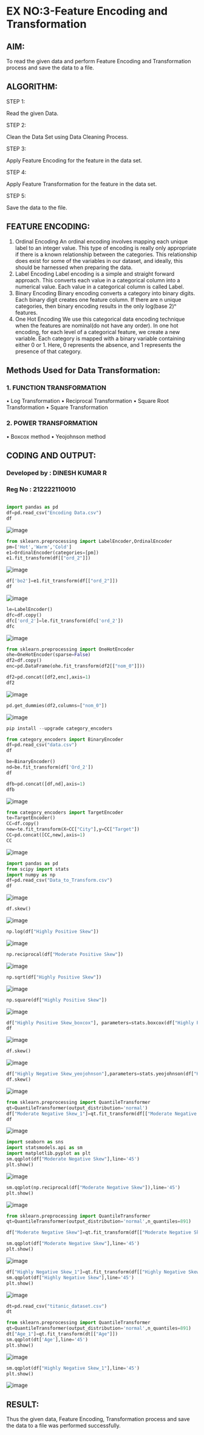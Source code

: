 # EX NO:3-Feature Encoding and Transformation

## AIM:
To read the given data and perform Feature Encoding and Transformation process and save the data to a file.

## ALGORITHM:
STEP 1:

Read the given Data.

STEP 2:

Clean the Data Set using Data Cleaning Process.

STEP 3:

Apply Feature Encoding for the feature in the data set.

STEP 4:

Apply Feature Transformation for the feature in the data set.

STEP 5:

Save the data to the file.

## FEATURE ENCODING:
1. Ordinal Encoding
An ordinal encoding involves mapping each unique label to an integer value. This type of encoding is really only appropriate if there is a known relationship between the categories. This relationship does exist for some of the variables in our dataset, and ideally, this should be harnessed when preparing the data.
2. Label Encoding
Label encoding is a simple and straight forward approach. This converts each value in a categorical column into a numerical value. Each value in a categorical column is called Label.
3. Binary Encoding
Binary encoding converts a category into binary digits. Each binary digit creates one feature column. If there are n unique categories, then binary encoding results in the only log(base 2)ⁿ features.
4. One Hot Encoding
We use this categorical data encoding technique when the features are nominal(do not have any order). In one hot encoding, for each level of a categorical feature, we create a new variable. Each category is mapped with a binary variable containing either 0 or 1. Here, 0 represents the absence, and 1 represents the presence of that category.

## Methods Used for Data Transformation:
  ### 1. FUNCTION TRANSFORMATION
• Log Transformation
• Reciprocal Transformation
• Square Root Transformation
• Square Transformation
  ### 2. POWER TRANSFORMATION
• Boxcox method
• Yeojohnson method

## CODING AND OUTPUT:
### Developed by : DINESH KUMAR R
### Reg No : 212222110010

```python

import pandas as pd
df=pd.read_csv("Encoding Data.csv")
df
```
![image](https://github.com/DINESH18032004/EXNO-3-DS/assets/119477784/4e597843-b587-47ef-a0ef-8a5c148e1c43)


```py
from sklearn.preprocessing import LabelEncoder,OrdinalEncoder
pm=['Hot','Warm','Cold']
e1=OrdinalEncoder(categories=[pm])
e1.fit_transform(df[["ord_2"]])
```
![image](https://github.com/DINESH18032004/EXNO-3-DS/assets/119477784/b24d0ec2-ce88-433d-8a68-1b250eb90bc0)


```py
df['bo2']=e1.fit_transform(df[["ord_2"]])
df
```
![image](https://github.com/DINESH18032004/EXNO-3-DS/assets/119477784/c7c17572-7e61-486c-8bc1-84ef7f7bf0a4)


```py
le=LabelEncoder()
dfc=df.copy()
dfc['ord_2']=le.fit_transform(dfc['ord_2'])
dfc
```
![image](https://github.com/DINESH18032004/EXNO-3-DS/assets/119477784/f644bd9e-faf1-4dc8-8f2e-017936d57c29)

```py
from sklearn.preprocessing import OneHotEncoder
ohe=OneHotEncoder(sparse=False)
df2=df.copy()
enc=pd.DataFrame(ohe.fit_transform(df2[["nom_0"]]))
```


```py
df2=pd.concat([df2,enc],axis=1)
df2
```
![image](https://github.com/DINESH18032004/EXNO-3-DS/assets/119477784/e93ff887-364a-4648-bb3a-db57b22897b0)


```py
pd.get_dummies(df2,columns=["nom_0"])
```
![image](https://github.com/DINESH18032004/EXNO-3-DS/assets/119477784/27de9791-f5cb-45ef-bda9-a01711a7cf62)


```py
pip install --upgrade category_encoders
```

```py
from category_encoders import BinaryEncoder
df=pd.read_csv("data.csv")
df
```


```py
be=BinaryEncoder()
nd=be.fit_transform(df['Ord_2'])
df
```


```py
dfb=pd.concat([df,nd],axis=1)
dfb
```
![image](https://github.com/DINESH18032004/EXNO-3-DS/assets/119477784/6a3b23ee-e685-44fa-b5bd-376801b673f6)


```py
from category_encoders import TargetEncoder
te=TargetEncoder()
CC=df.copy()
new=te.fit_transform(X=CC["City"],y=CC["Target"])
CC=pd.concat([CC,new],axis=1)
CC
```
![image](https://github.com/DINESH18032004/EXNO-3-DS/assets/119477784/53c4b643-c66d-4e59-9a79-59b86659063a)


```py
import pandas as pd
from scipy import stats
import numpy as np
df=pd.read_csv("Data_to_Transform.csv")
df
```
![image](https://github.com/DINESH18032004/EXNO-3-DS/assets/119477784/de362b59-a607-4074-b936-51c2dd5961a9)


```py
df.skew()
```
![image](https://github.com/DINESH18032004/EXNO-3-DS/assets/119477784/082d0996-a0e1-49f1-b3c5-3940b7d6979e)


```py
np.log(df["Highly Positive Skew"])
```
![image](https://github.com/DINESH18032004/EXNO-3-DS/assets/119477784/ffcc3fb5-28ee-4d92-9faa-c4bedc46b0b9)


```py
np.reciprocal(df["Moderate Positive Skew"])
```
![image](https://github.com/DINESH18032004/EXNO-3-DS/assets/119477784/4f702e25-e31a-4331-bc26-b8a13ffb654b)


```py
np.sqrt(df["Highly Positive Skew"])
```
![image](https://github.com/DINESH18032004/EXNO-3-DS/assets/119477784/e68f7497-d0b8-4117-b004-4703cfda95df)

```py
np.square(df["Highly Positive Skew"])
```
![image](https://github.com/DINESH18032004/EXNO-3-DS/assets/119477784/d4df145e-ad53-4d67-8f3d-530c1cfa57e2)


```py
df["Highly Positive Skew_boxcox"], parameters=stats.boxcox(df["Highly Positive Skew"])
df
```
![image](https://github.com/DINESH18032004/EXNO-3-DS/assets/119477784/e6c64b78-0d7c-4e13-a393-d368afd688b9)


```py
df.skew()
```
![image](https://github.com/DINESH18032004/EXNO-3-DS/assets/119477784/fbca1acb-df31-42ab-8aa7-0c9da5f20599)


```py
df["Highly Negative Skew_yeojohnson"],parameters=stats.yeojohnson(df["Highly Negative Skew"])
df.skew()
```
![image](https://github.com/DINESH18032004/EXNO-3-DS/assets/119477784/05958632-1c31-45b3-acdc-adb01e9dff4d)

```py
from sklearn.preprocessing import QuantileTransformer
qt=QuantileTransformer(output_distribution='normal')
df["Moderate Negative Skew_1"]=qt.fit_transform(df[["Moderate Negative Skew"]])
df
```
![image](https://github.com/DINESH18032004/EXNO-3-DS/assets/119477784/6febfb2f-6d9e-4d62-81a9-2d01903d33e6)

```py
import seaborn as sns
import statsmodels.api as sm
import matplotlib.pyplot as plt
sm.qqplot(df["Moderate Negative Skew"],line='45')
plt.show()
```
![image](https://github.com/DINESH18032004/EXNO-3-DS/assets/119477784/32e38087-a50b-44f5-bf97-d3d2c328addb)


```py
sm.qqplot(np.reciprocal(df["Moderate Negative Skew"]),line='45')
plt.show()
```

![image](https://github.com/DINESH18032004/EXNO-3-DS/assets/119477784/848ca609-fe02-4f7f-98be-5abc2f625252)



```py
from sklearn.preprocessing import QuantileTransformer
qt=QuantileTransformer(output_distribution='normal',n_quantiles=891)

df["Moderate Negative Skew"]=qt.fit_transform(df[["Moderate Negative Skew"]])

sm.qqplot(df["Moderate Negative Skew"],line='45')
plt.show()
```

![image](https://github.com/DINESH18032004/EXNO-3-DS/assets/119477784/e87c63bb-5bf8-4391-8285-e72a92205eb9)

```py
df["Highly Negative Skew_1"]=qt.fit_transform(df[["Highly Negative Skew"]])
sm.qqplot(df["Highly Negative Skew"],line='45')
plt.show()
```

![image](https://github.com/DINESH18032004/EXNO-3-DS/assets/119477784/a114a142-799d-4e82-8cb0-6930b5bf6f4d)


```py
dt=pd.read_csv("titanic_dataset.csv")
dt
```

```py
from sklearn.preprocessing import QuantileTransformer
qt=QuantileTransformer(output_distribution='normal',n_quantiles=891)
dt["Age_1"]=qt.fit_transform(dt[["Age"]])
sm.qqplot(dt['Age'],line='45') 
plt.show()
```
![image](https://github.com/DINESH18032004/EXNO-3-DS/assets/119477784/95e18d7d-add7-45ad-906e-a8f6c37951cc)

```py
sm.qqplot(df["Highly Negative Skew_1"],line='45')
plt.show()
```
![image](https://github.com/DINESH18032004/EXNO-3-DS/assets/119477784/658c6c99-d034-4393-b8bf-84e1bfefcb69)


## RESULT:
Thus the given data, Feature Encoding, Transformation process and save the data to a file was performed successfully.
       
